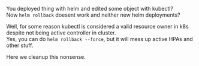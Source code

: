 You deployed thing with helm and edited some object with kubectl?   
Now `helm rollback` doesent work and neither new helm deployments?

Well, for some reason kubectl is considered a valid resource owner in k8s despite not being active controller in cluster.   
Yes, you can do `helm rollback --force`, but it will mess up active HPAs and other stuff.

Here we cleanup this nonsense.

